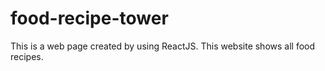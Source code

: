 # food-recipe-tower
This is a web page created by using ReactJS. This website shows all food recipes.
